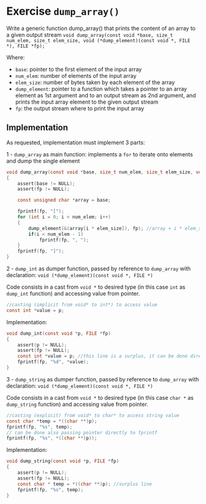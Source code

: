# Exercise `dump_array()`

Write a generic function dump_array() that prints the content of an
array to a given output stream
`void dump_array(const void *base, size_t num_elem, size_t elem_size,
void (*dump_element)(const void *, FILE *), FILE *fp);`

Where:

- `base`: pointer to the first element of the input array
- `num_elem`: number of elements of the input array
- `elem_size`: number of bytes taken by each element of the array
- `dump_element`: pointer to a function which takes a pointer to an
array element as 1st argument and to an output stream as 2nd
argument, and prints the input array element to the given
output stream
- `fp`: the output stream where to print the input array

## Implementation

As requested, implementation must implement 3 parts:

1 - `dump_array` as main function: implements a `for` to iterate onto elements and dump the single element

```c
void dump_array(const void *base, size_t num_elem, size_t elem_size, void (*dump_element)(const void *, FILE *), FILE *fp)
{
    assert(base != NULL);
    assert(fp != NULL);

    const unsigned char *array = base;

    fprintf(fp, "[");
    for (int i = 0; i < num_elem; i++)
    {
        dump_element(&(array[i * elem_size]), fp); //array + i * elem_size also works
        if(i < num_elem - 1)
            fprintf(fp, ", ");
    }
    fprintf(fp, "]");
}
```

2 - `dump_int` as dumper function, passed by reference to `dump_array` with declaration: `void (*dump_element)(const void *, FILE *)`

Code consists in a cast from `void *` to desired type (in this case `int` as `dump_int` function) and accessing value from pointer.

```c
//casting (implicit from void* to int*) to access value 
const int *value = p;
```

Implementation:

```c
void dump_int(const void *p, FILE *fp)
{
    assert(p != NULL);
    assert(fp != NULL);
    const int *value = p; //this line is a surplus, it can be done directly casting p into *((int *)p)
    fprintf(fp, "%d", *value);
}
```

3 - `dump_string` as dumper function, passed by reference to `dump_array` with declaration: `void (*dump_element)(const void *, FILE *)`

Code consists in a cast from `void *` to desired type (in this case `char *` as `dump_string` function) and accessing value from pointer.

```c
//casting (explicit) from void* to char* to access string value 
const char *temp = *((char **)p);
fprintf(fp, "%s", temp);
// can be done also passing pointer directly to fprintf
fprintf(fp, "%s", *((char **)p));
```

Implementation:

```c
void dump_string(const void *p, FILE *fp)
{
    assert(p != NULL);
    assert(fp != NULL);
    const char * temp = *((char **)p); //surplus line
    fprintf(fp, "%s", temp);
}
```
